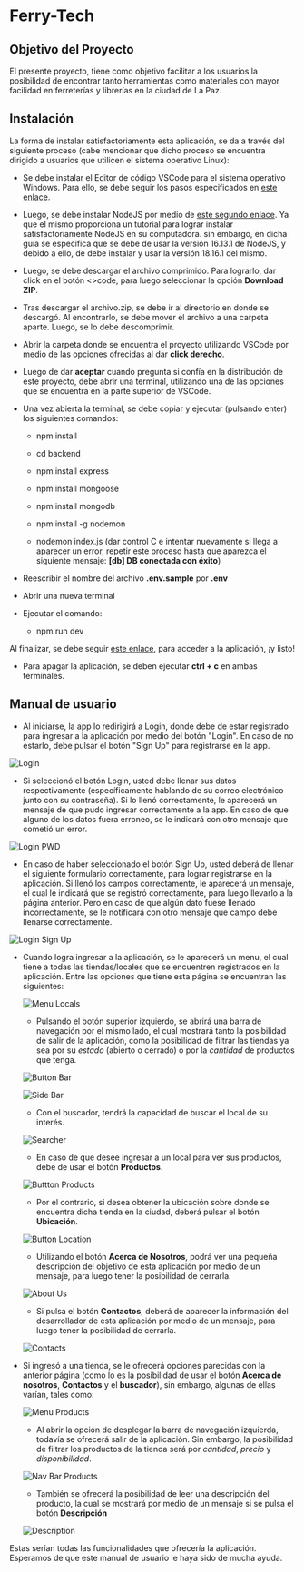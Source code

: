 # Ferry-Tech

## Objetivo del Proyecto
El presente proyecto, tiene como objetivo facilitar a los usuarios la posibilidad de encontrar tanto herramientas como materiales con mayor facilidad en ferreterías y librerías en la ciudad de La Paz.

## Instalación
La forma de instalar satisfactoriamente esta aplicación, se da a través del siguiente proceso (cabe mencionar que dicho proceso se encuentra dirigido a usuarios que utilicen el sistema operativo Linux):

* Se debe instalar el Editor de código VSCode para el sistema operativo Windows. Para ello, se debe seguir los pasos especificados en [este enlace](https://www.youtube.com/watch?v=X_Z7d04x9-E).

* Luego, se debe instalar NodeJS por medio de [este segundo enlace](https://www.youtube.com/watch?v=Z-Ofqd2yBCc). Ya que el mismo proporciona un tutorial para lograr instalar satisfactoriamente NodeJS en su computadora. sin embargo, en dicha guía se especifica que se debe de usar la versión 16.13.1 de NodeJS, y debido a ello, de debe instalar y usar la versión 18.16.1 del mismo.

* Luego, se debe descargar el archivo comprimido. Para lograrlo, dar click en el botón <>code, para luego seleccionar la opción **Download ZIP**.

* Tras descargar el archivo.zip, se debe ir al directorio en donde se descargó. Al encontrarlo, se debe mover el archivo a una carpeta aparte. Luego, se lo debe descomprimir.

* Abrir la carpeta donde se encuentra el proyecto utilizando VSCode por medio de las opciones ofrecidas al dar **click derecho**.

* Luego de dar **aceptar** cuando pregunta si confía en la distribución de este proyecto, debe abrir una terminal, utilizando una de las opciones que se encuentra en la parte superior de VSCode.

* Una vez abierta la terminal, se debe copiar y ejecutar (pulsando enter) los siguientes comandos:

  * npm install

  * cd backend

  * npm install express

  * npm install mongoose
  
  * npm install mongodb
  
  * npm install -g nodemon
  
  * nodemon index.js (dar control C e intentar nuevamente si llega a aparecer un error, repetir este proceso hasta que aparezca el siguiente mensaje: **[db] DB conectada con éxito**)
 
* Reescribir el nombre del archivo **.env.sample** por **.env**

* Abrir una nueva terminal

* Ejecutar el comando:

  * npm run dev

Al finalizar, se debe seguir [este enlace](http://localhost:5173/), para acceder a la aplicación, ¡y listo!

* Para apagar la aplicación, se deben ejecutar **ctrl + c** en ambas terminales.

## Manual de usuario

* Al iniciarse, la app lo redirigirá a Login, donde debe de estar registrado para ingresar a la aplicación por medio del botón "Login". En caso de no estarlo, debe pulsar el botón "Sign Up" para registrarse en la app.

![Login](./README_images/image.png)

* Si seleccionó el botón Login, usted debe llenar sus datos respectivamente (específicamente hablando de su correo electrónico junto con su contraseña). Si lo llenó correctamente, le aparecerá un mensaje de que pudo ingresar correctamente a la app. En caso de que alguno de los datos fuera erroneo, se le indicará con otro mensaje que cometió un error.

![Login PWD](./README_images/image-1.png)

* En caso de haber seleccionado el botón Sign Up, usted deberá de llenar el siguiente formulario correctamente, para lograr registrarse en la aplicación. Si llenó los campos correctamente, le aparecerá un mensaje, el cual le indicará que se registró correctamente, para luego llevarlo a la página anterior. Pero en caso de que algún dato fuese llenado incorrectamente, se le notificará con otro mensaje que campo debe llenarse correctamente.

![Login Sign Up](./README_images/image-2.png)

* Cuando logra ingresar a la aplicación, se le aparecerá un menu, el cual tiene a todas las tiendas/locales que se encuentren registrados en la aplicación. Entre las opciones que tiene esta página se encuentran las siguientes:

  ![Menu Locals](./README_images/image-8.png)

  * Pulsando el botón superior izquierdo, se abrirá una barra de navegación por el mismo lado, el cual mostrará tanto la posibilidad de salir de la aplicación, como la posibilidad de filtrar las tiendas ya sea por su *estado* (abierto o cerrado) o por la *cantidad* de productos que tenga.

  ![Button Bar](./README_images/image-3.png)

  ![Side Bar](./README_images/image-7.png)

  * Con el buscador, tendrá la capacidad de buscar el local de su interés.

  ![Searcher](./README_images/image-4.png)
 
  * En caso de que desee ingresar a un local para ver sus productos, debe de usar el botón **Productos**.

  ![Buttton Products](./README_images/image-5.png)

  * Por el contrario, si desea obtener la ubicación sobre donde se encuentra dicha tienda en la ciudad, deberá pulsar el botón **Ubicación**.

  ![Button Location](./README_images/image-5.png)

  * Utilizando el botón **Acerca de Nosotros**, podrá ver una pequeña descripción del objetivo de esta aplicación por medio de un mensaje, para luego tener la posibilidad de cerrarla.

  ![About Us](./README_images/image-6.png)

  * Si pulsa el botón **Contactos**, deberá de aparecer la información del desarrollador de esta aplicación por medio de un mensaje, para luego tener la posibilidad de cerrarla.

  ![Contacts](./README_images/image-6.png)

* Si ingresó a una tienda, se le ofrecerá opciones parecidas con la anterior página (como lo es la posibilidad de usar el botón **Acerca de nosotros**, **Contactos** y el **buscador**), sin embargo, algunas de ellas varían, tales como:

  ![Menu Products](./README_images/image-9.png)

  * Al abrir la opción de desplegar la barra de navegación izquierda, todavía se ofrecerá salir de la aplicación. Sin embargo, la posibilidad de filtrar los productos de la tienda será por *cantidad*, *precio* y *disponibilidad*.

  ![Nav Bar Products](./README_images/image-10.png)

  * También se ofrecerá la posibilidad de leer una descripción del producto, la cual se mostrará por medio de un mensaje si se pulsa el botón **Descripción**

  ![Description](./README_images/image-11.png)

Estas serían todas las funcionalidades que ofrecería la aplicación. Esperamos de que este manual de usuario le haya sido de mucha ayuda.
